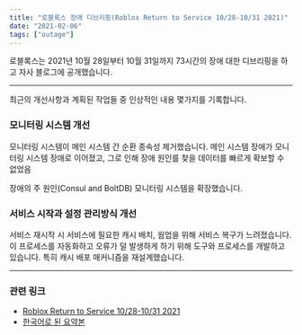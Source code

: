```yaml
---
title: "로블록스 장애 디브리핑(Roblox Return to Service 10/28-10/31 2021)"
date: "2021-02-06"
tags: ["outage"]
---
```


로블록스는 2021년 10월 28일부터 10월 31일까지 73시간의 장애 대한 디브리핑을 하고 자사 블로그에 공개했습니다.

---

최근의 개선사항과 계획된 작업들 중 인상적인 내용 몇가지를 기록합니다.

### 모니터링 시스템 개선

모니터링 시스템이 메인 시스템 간 순환 종속성 제거했습니다.
메인 시스템 장애가 모니터링 시스템 장애로 이어졌고, 그로 인해 장애 원인를 찾을 데이터를 빠르게 확보할 수 없었음

장애의 주 원인(Consul and BoltDB) 모니터링 시스템을 확장했습니다.

### 서비스 시작과 설정 관리방식 개선

서비스 재시작 시 서비스에 필요한 캐시 배치, 웜업을 위해 서비스 복구가 느려졌습니다.
이 프로세스를 자동화하고 오류가 덜 발생하게 하기 위해 도구와 프로세스를 개발하고 있습니다.
특히 캐시 배포 매커니즘을 재설계했습니다.

---

### 관련 링크

- [Roblox Return to Service 10/28-10/31 2021](https://blog.roblox.com/2022/01/roblox-return-to-service-10-28-10-31-2021/)
- [한국어로 된 요약본](https://news.hada.io/topic?id=5860)
